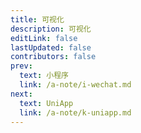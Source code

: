 ```yaml
---
title: 可视化
description: 可视化
editLink: false
lastUpdated: false
contributors: false
prev:
  text: 小程序
  link: /a-note/i-wechat.md
next:
  text: UniApp
  link: /a-note/k-uniapp.md
---
```


